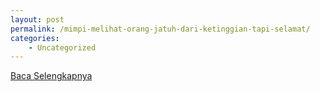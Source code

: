 ```yaml
---
layout: post
permalink: /mimpi-melihat-orang-jatuh-dari-ketinggian-tapi-selamat/
categories:
    - Uncategorized
---
```


[Baca Selengkapnya](/03)